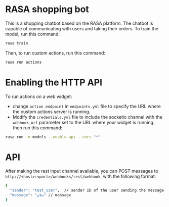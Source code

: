 # RASA shopping bot
This is a shopping chatbot based on the RASA platform. The chatbot is capable of communicating with users and taking their orders. To train the model, run this command:
```bash
rasa train
```
Then, to run custom actions, run this command:
```bash
rasa run actions
```
# Enabling the HTTP API
To run actions on a web widget:
* change `action endpoint` in `endpoints.yml` file to specify the URL where the custom actions server is running.
* Modify the `credentials.yml` file to include the socketio channel with the `webhook_url` parameter set to the URL where your widget is running.
then run this command:
```bash
rasa run -m models --enable-api --cors "*"
```
# API
After making the rest input channel available, you can POST messages to `http://<host>:<port>/webhooks/rest/webhook`, with the following format:
```bash
{
  "sender": "test_user",  // sender ID of the user sending the message
  "message": "سلام" // message
}
```
